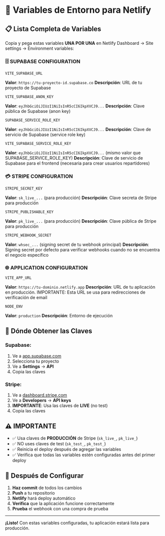 # 🔑 Variables de Entorno para Netlify

## 📋 Lista Completa de Variables

Copia y pega estas variables **UNA POR UNA** en Netlify Dashboard → Site settings → Environment variables:

### 🗄️ **SUPABASE CONFIGURATION**

```
VITE_SUPABASE_URL
```
**Valor**: `https://tu-proyecto-id.supabase.co`
**Descripción**: URL de tu proyecto de Supabase

```
VITE_SUPABASE_ANON_KEY
```
**Valor**: `eyJhbGciOiJIUzI1NiIsInR5cCI6IkpXVCJ9...`
**Descripción**: Clave pública de Supabase (anon key)

```
SUPABASE_SERVICE_ROLE_KEY
```
**Valor**: `eyJhbGciOiJIUzI1NiIsInR5cCI6IkpXVCJ9...`
**Descripción**: Clave de servicio de Supabase (service role key)

```
VITE_SUPABASE_SERVICE_ROLE_KEY
```
**Valor**: `eyJhbGciOiJIUzI1NiIsInR5cCI6IkpXVCJ9...` (mismo valor que SUPABASE_SERVICE_ROLE_KEY)
**Descripción**: Clave de servicio de Supabase para el frontend (necesaria para crear usuarios repartidores)

### 💳 **STRIPE CONFIGURATION**

```
STRIPE_SECRET_KEY
```
**Valor**: `sk_live_...` (para producción)
**Descripción**: Clave secreta de Stripe para producción

```
STRIPE_PUBLISHABLE_KEY
```
**Valor**: `pk_live_...` (para producción)
**Descripción**: Clave pública de Stripe para producción

```
STRIPE_WEBHOOK_SECRET
```
**Valor**: `whsec_...` (signing secret de tu webhook principal)
**Descripción**: Signing secret por defecto para verificar webhooks cuando no se encuentra el negocio específico

### 🌐 **APPLICATION CONFIGURATION**

```
VITE_APP_URL
```
**Valor**: `https://tu-dominio.netlify.app`
**Descripción**: URL de tu aplicación en producción. IMPORTANTE: Esta URL se usa para redirecciones de verificación de email

```
NODE_ENV
```
**Valor**: `production`
**Descripción**: Entorno de ejecución

## 📍 **Dónde Obtener las Claves**

### **Supabase:**
1. Ve a [app.supabase.com](https://app.supabase.com)
2. Selecciona tu proyecto
3. Ve a **Settings** → **API**
4. Copia las claves

### **Stripe:**
1. Ve a [dashboard.stripe.com](https://dashboard.stripe.com)
2. Ve a **Developers** → **API keys**
3. **IMPORTANTE**: Usa las claves de **LIVE** (no test)
4. Copia las claves

## ⚠️ **IMPORTANTE**

- ✅ Usa claves de **PRODUCCIÓN** de Stripe (`sk_live_`, `pk_live_`)
- ✅ NO uses claves de test (`sk_test_`, `pk_test_`)
- ✅ Reinicia el deploy después de agregar las variables
- ✅ Verifica que todas las variables estén configuradas antes del primer deploy

## 🔄 **Después de Configurar**

1. **Haz commit** de todos los cambios
2. **Push** a tu repositorio
3. **Netlify** hará deploy automático
4. **Verifica** que la aplicación funcione correctamente
5. **Prueba** el webhook con una compra de prueba

---

**¡Listo!** Con estas variables configuradas, tu aplicación estará lista para producción.
